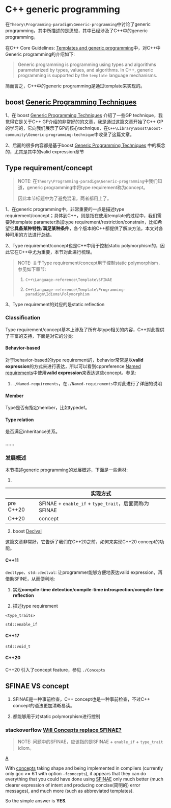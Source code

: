 # C++ generic programming

在`Theory\Programming-paradigm\Generic-programming`中讨论了generic programming，其中所描述的是思想，其中已经涉及了C++中的generic programming。

在C++ Core Guidelines: [Templates and generic programming](https://isocpp.github.io/CppCoreGuidelines/CppCoreGuidelines#S-templates)中，对C++中Generic programming的介绍如下:

> Generic programming is programming using types and algorithms parameterized by types, values, and algorithms. In C++, generic programming is supported by the `template` language mechanisms.

简而言之，C++中的generic programming是通过template来实现的。

## boost [Generic Programming Techniques](https://www.boost.org/community/generic_programming.html) 

1、在 boost [Generic Programming Techniques](https://www.boost.org/community/generic_programming.html) 介绍了一些GP technique，我觉得它是关于C++ GP介绍的非常好的的文章，我是通过这篇文章开始了C++ GP的学习的，它向我们展示了GP的核心technique，在`C++\Library\Boost\Boost-community\Generic-programming-technique`中收录了这篇文章。

2、后面的很多内容都是基于boost [Generic Programming Techniques](https://www.boost.org/community/generic_programming.html) 中的概念的，尤其是其中的valid expression章节

## Type requirement/concept

> NOTE: 在`Theory\Programming-paradigm\Generic-programming`中我们知道，generic programming中将type requirement称为concept。
>
> 因此本节标题中为了避免混淆，两者都用上了。

1、在generic programming中，非常重要的一点是描述type requirement/concept；具体到C++，则是指在使用template的过程中，我们需要对template parameter添加type requirement/restriction/constrain，比如希望它**具备某种特性**/**满足某种条件**，各个版本的C++都提供了解决方法，本文对各种可用的方法进行总结。

2、Type requirement/concept也是C++中用于控制static polymorphism的，因此它在C++中尤为重要，本节对此进行梳理。

> NOTE: 关于Type requirement/concept用于控制static polymorphism，参见如下章节:
>
> 1) `C++\Language-reference\Template\SFINAE`
>
> 2) `C++\Language-reference\Template\Programming-paradigm\Idioms\Polymorphism`

3、Type requirement的对应的是static reflection

### Classification

Type requirement/concept基本上涉及了所有与type相关的内容，C++对此提供了丰富的支持，下面是对它的分类: 

#### Behavior-based

对于behavior-based的type requirement的，behavior常常是以**valid expression**的方式来进行表达，所以可以看到cppreference [Named requirements](https://en.cppreference.com/w/cpp/named_req)中使用**valid expression**来表达这些concept。参见:

1) `./Named-requirements`，在`./Named-requirements`中对此进行了详细的说明

#### Member

Type是否有指定member，比如typedef。

#### Type relation

是否满足inheritance关系。

#### ......

### 发展概述

本节描述generic programming的发展概述，下面是一些素材:

1) 

|           | 实现方式                                              |
| --------- | ----------------------------------------------------- |
| pre C++20 | SFINAE + `enable_if` + `type_trait`，后面简称为SFINAE |
| C++20     | concept                                               |

2) boost [Declval](https://www.boost.org/doc/libs/1_54_0/libs/utility/doc/html/declval.html)

这篇文章非常好，它告诉了我们在C++20之前，如何来实现C++20 concept的功能。

#### C++11

`decltype`、`std::declval`: 让programmer能够方便地表达valid expression，再借助SFINE，从而便利地:

1) 实现**compile-time detection**/**compile-time introspection**/**compile-time reflection**

2) 描述type requirement

`<type_traits>`

`std::enable_if`

#### C++17

`std::void_t`

#### C++20

C++20 引入了concept feature，参见 `./Concepts`



## SFINAE VS concept

1) SFINAE是一种事前检查，C++ concept也是一种事前检查，不过C++ concept的语法更加清晰易读。

2) 都能够用于对static polymorphism进行控制

### stackoverflow [Will Concepts replace SFINAE?](https://stackoverflow.com/questions/28133118/will-concepts-replace-sfinae)

> NOTE: 问题中的SFINAE，应该指的是SFINAE + `enable_if` + `type_trait` idiom。

[A](https://stackoverflow.com/a/42072950)

With [concepts](http://en.cppreference.com/w/cpp/language/constraints) taking shape and being implemented in compilers (currently only gcc >= 6.1 with option `-fconcepts`), it appears that they can do everything that you could have done using [SFINAE](http://en.cppreference.com/w/cpp/language/sfinae) only much better (much clearer expression of intent and producing concise(简明的) error messages), and much more (such as abbreviated templates).

So the simple answer is **YES**.